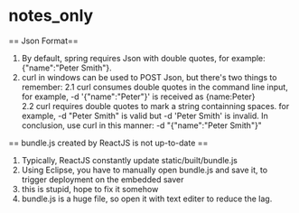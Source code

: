 # notes_only
== Json Format==
 1. By default, spring requires Json with double quotes, for example: {"name":"Peter Smith"}. 
 2. curl in windows can be used to POST Json, but there's two things to remember:
   2.1 curl consumes double quotes in the command line input, for example, -d '{"name":"Peter"}' is received as {name:Peter}  
   2.2 curl requires double quotes to mark a string containning spaces. for example, -d "Peter Smith" is valid but -d 'Peter Smith' is invalid. 
 In conclusion, use curl in this manner: -d "{\"name\":\"Peter Smith\"}"
 
 
== bundle.js created by ReactJS is not up-to-date ==
1. Typically, ReactJS constantly update static/built/bundle.js
2. Using Eclipse, you have to manually open bundle.js and save it, to trigger deployment on the embedded saver
3. this is stupid, hope to fix it somehow
4. bundle.js is a huge file, so open it with text editer to reduce the lag.
